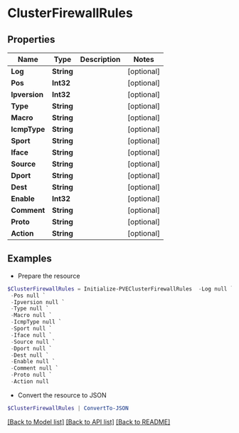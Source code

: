 # ClusterFirewallRules
## Properties

Name | Type | Description | Notes
------------ | ------------- | ------------- | -------------
**Log** | **String** |  | [optional] 
**Pos** | **Int32** |  | [optional] 
**Ipversion** | **Int32** |  | [optional] 
**Type** | **String** |  | [optional] 
**Macro** | **String** |  | [optional] 
**IcmpType** | **String** |  | [optional] 
**Sport** | **String** |  | [optional] 
**Iface** | **String** |  | [optional] 
**Source** | **String** |  | [optional] 
**Dport** | **String** |  | [optional] 
**Dest** | **String** |  | [optional] 
**Enable** | **Int32** |  | [optional] 
**Comment** | **String** |  | [optional] 
**Proto** | **String** |  | [optional] 
**Action** | **String** |  | [optional] 

## Examples

- Prepare the resource
```powershell
$ClusterFirewallRules = Initialize-PVEClusterFirewallRules  -Log null `
 -Pos null `
 -Ipversion null `
 -Type null `
 -Macro null `
 -IcmpType null `
 -Sport null `
 -Iface null `
 -Source null `
 -Dport null `
 -Dest null `
 -Enable null `
 -Comment null `
 -Proto null `
 -Action null
```

- Convert the resource to JSON
```powershell
$ClusterFirewallRules | ConvertTo-JSON
```

[[Back to Model list]](../README.md#documentation-for-models) [[Back to API list]](../README.md#documentation-for-api-endpoints) [[Back to README]](../README.md)

